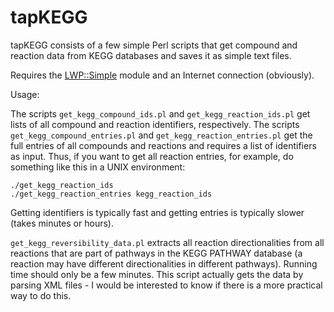 # tapKEGG

tapKEGG consists of a few simple Perl scripts that get compound and reaction data from KEGG databases and saves it as simple text files.

Requires the [LWP::Simple](http://search.cpan.org/~ether/libwww-perl-6.13/lib/LWP/Simple.pm) module and an Internet connection (obviously).

Usage:

The scripts `get_kegg_compound_ids.pl` and `get_kegg_reaction_ids.pl` get lists of all compound and reaction identifiers, respectively. The scripts `get_kegg_compound_entries.pl` and `get_kegg_reaction_entries.pl` get the full entries of all compounds and reactions and requires a list of identifiers as input. Thus, if you want to get all reaction entries, for example, do something like this in a UNIX environment:
```
./get_kegg_reaction_ids
./get_kegg_reaction_entries kegg_reaction_ids

```
Getting identifiers is typically fast and getting entries is typically slower (takes minutes or hours).

`get_kegg_reversibility_data.pl` extracts all reaction directionalities from all reactions that are part of pathways in the KEGG PATHWAY database (a reaction may have different directionalities in different pathways). Running time should only be a few minutes. This script actually gets the data by parsing XML files - I would be interested to know if there is a more practical way to do this.
